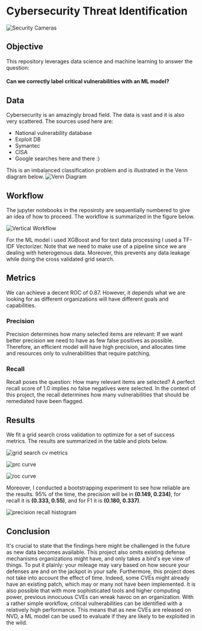 # Cybersecurity Threat Identification

![Security Cameras](https://github.com/NadimKawwa/Cyber_Threat_Identification/blob/main/plots/banner_image.jpeg)

## Objective
This repository leverages data science and machine learning to answer the question:
#### Can we correctly label critical vulnerabilities  with an ML model?

## Data

Cybersecurity is an amazingly broad field. The data is vast and it is also very scattered. 
The sources used here are:
- National vulnerability database
- Exploit DB
- Symantec
- CISA
- Google searches here and there :) 

This is an imbalanced classification problem and is illustrated in the Venn diagram below.
![Venn Diagram](https://github.com/NadimKawwa/Cyber_Threat_Identification/blob/main/plots/venn_diagram.png)

## Workflow 
The jupyter notebooks in the reposiroty are sequentially numbered to give an idea of how to proceed. The workflow is summarized in the figure below.

![Vertical Workflow](https://github.com/NadimKawwa/Cyber_Threat_Identification/blob/main/plots/flow_vertical.png)

For the ML model i used XGBoost and for text data processing I used a TF-IDF Vectorizer. Note that we need to make use of a pipeline since we are dealing with heterogenous data. Moreover, this prevents any data leakage while doing the cross validated grid search.

## Metrics

We can achieve a decent ROC of 0.87. However, it depends what we are looking for as different organizations will have different goals and capabilities.

### Precision
Precision determines how many selected items are relevant:
If we want better precision we need to have as few false positives as possible. Therefore, an efficient model will have high precision, and allocates time and resources only to vulnerabilities that require patching.

### Recall
Recall poses the question: How many relevant items are selected? A perfect recall score of 1.0 implies no false negatives were selected. In the context of this project, the recall determines how many vulnerabilities that should be remediated have been flagged.

## Results

We fit a grid search cross validation to optimize for a set of success metrics. The results are summarized in the table and plots below.

![grid search cv metrics](https://github.com/NadimKawwa/Cyber_Threat_Identification/blob/main/plots/metric_comparison.JPG)

![prc curve](https://github.com/NadimKawwa/Cyber_Threat_Identification/blob/main/plots/PRC_All_Metrics.png)

![roc curve](https://github.com/NadimKawwa/Cyber_Threat_Identification/blob/main/plots/ROC_All_Metrics.png)


Moreover, I conducted a bootstrapping experiment to see how reliable are the results. 
95% of the time, the precision will be in **(0.149, 0.234)**, for recall it is **(0.333, 0.55)**, and for F1 it is **(0.180, 0.337)**. 

![precision recall histogram](https://github.com/NadimKawwa/Cyber_Threat_Identification/blob/plot_update/plots/precision_recall_hist.png)

## Conclusion

It's crucial to state that the findings here might be challenged in the future as new data becomes available. This project also omits existing defense mechanisms organizations might have, and only takes a bird's eye view of things. To put it plainly: your mileage may vary based on how secure your defenses are and on the jackpot in your safe.
Furthermore, this project does not take into account the effect of time. Indeed, some CVEs might already have an existing patch, which may or many not have been implemented. It is also possible that with more sophisticated tools and higher computing power, previous innocuous CVEs can wreak havoc on an organization.
With a rather simple workflow, critical vulnerabilities can be identified with a relatively high performance. This means that as new CVEs are released on NVD, a ML model can be used to evaluate if they are likely to be exploited in the wild.
